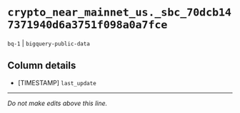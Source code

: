 # `crypto_near_mainnet_us._sbc_70dcb147371940d6a3751f098a0a7fce`
`bq-1` | `bigquery-public-data`

## Column details
* [TIMESTAMP] `last_update`

-------------------------------------------------------------------------------
*Do not make edits above this line.*
